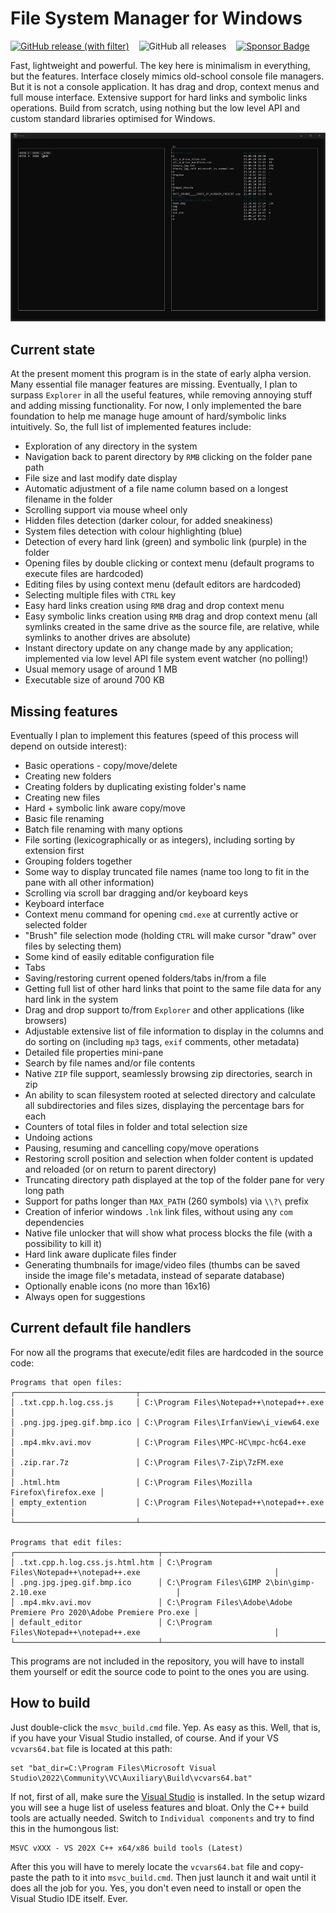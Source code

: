 # File System Manager for Windows

[![GitHub release (with filter)](https://img.shields.io/github/v/release/ScienceDiscoverer/fsmng)](../../releases/latest)
&nbsp;&nbsp;&nbsp;![GitHub all releases](https://img.shields.io/github/downloads/ScienceDiscoverer/fsmng/total)
&nbsp;&nbsp;&nbsp;[![Sponsor Badge](https://img.shields.io/badge/%E2%98%95_Sponsor-blue)](https://www.buymeacoffee.com/sciencediscoverer)

Fast, lightweight and powerful. The key here is minimalism in everything, but the features. Interface closely mimics old-school console file managers. But it is not a console application. It has drag and drop, context menus and full mouse interface. Extensive support for hard links and symbolic links operations. Build from scratch, using nothing but the low level API and custom standard libraries optimised for Windows.

![Program GIF Demo](readme/main.gif)

## Current state

At the present moment this program is in the state of early alpha version. Many essential file manager features are missing. Eventually, I plan to surpass `Explorer` in all the useful features, while removing annoying stuff and adding missing functionality. For now, I only implemented the bare foundation to help me manage huge amount of hard/symbolic links intuitively. So, the full list of implemented features include:

* Exploration of any directory in the system
* Navigation back to parent directory by `RMB` clicking on the folder pane path
* File size and last modify date display
* Automatic adjustment of a file name column based on a longest filename in the folder
* Scrolling support via mouse wheel only
* Hidden files detection (darker colour, for added sneakiness)
* System files detection with colour highlighting (blue)
* Detection of every hard link (green) and symbolic link (purple) in the folder
* Opening files by double clicking or context menu (default programs to execute files are hardcoded)
* Editing files by using context menu (default editors are hardcoded)
* Selecting multiple files with `CTRL` key
* Easy hard links creation using `RMB` drag and drop context menu
* Easy symbolic links creation using `RMB` drag and drop context menu (all symlinks created in the same drive as the source file, are relative, while symlinks to another drives are absolute)
* Instant directory update on any change made by any application; implemented via low level API file system event watcher (no polling!)
* Usual memory usage of around 1 MB
* Executable size of around 700 KB

## Missing features

Eventually I plan to implement this features (speed of this process will depend on outside interest):

* Basic operations - copy/move/delete
* Creating new folders
* Creating folders by duplicating existing folder's name
* Creating new files
* Hard + symbolic link aware copy/move
* Basic file renaming
* Batch file renaming with many options
* File sorting (lexicographically or as integers), including sorting by extension first
* Grouping folders together
* Some way to display truncated file names (name too long to fit in the pane with all other information)
* Scrolling via scroll bar dragging and/or keyboard keys
* Keyboard interface
* Context menu command for opening `cmd.exe` at currently active or selected folder
* "Brush" file selection mode (holding `CTRL` will make cursor "draw" over files by selecting them)
* Some kind of easily editable configuration file
* Tabs
* Saving/restoring current opened folders/tabs in/from a file
* Getting full list of other hard links that point to the same file data for any hard link in the system
* Drag and drop support to/from `Explorer` and other applications (like browsers)
* Adjustable extensive list of file information to display in the columns and do sorting on (including `mp3` tags, `exif` comments, other metadata)
* Detailed file properties mini-pane
* Search by file names and/or file contents
* Native `ZIP` file support, seamlessly browsing zip directories, search in zip
* An ability to scan filesystem rooted at selected directory and calculate all subdirectories and files sizes, displaying the percentage bars for each
* Counters of total files in folder and total selection size
* Undoing actions
* Pausing, resuming and cancelling copy/move operations
* Restoring scroll position and selection when folder content is updated and reloaded (or on return to parent directory)
* Truncating directory path displayed at the top of the folder pane for very long path
* Support for paths longer than `MAX_PATH` (260 symbols) via `\\?\` prefix
* Creation of inferior windows `.lnk` link files, without using any `com` dependencies
* Native file unlocker that will show what process blocks the file (with a possibility to kill it)
* Hard link aware duplicate files finder
* Generating thumbnails for image/video files (thumbs can be saved inside the image file's metadata, instead of separate database)
* Optionally enable icons (no more than 16x16)
* Always open for suggestions

## Current default file handlers

For now all the programs that execute/edit files are hardcoded in the source code:

```
Programs that open files:
┌───────────────────────────┬──────────────────────────────────────────────┐
│ .txt.cpp.h.log.css.js     │ C:\Program Files\Notepad++\notepad++.exe     │
│ .png.jpg.jpeg.gif.bmp.ico │ C:\Program Files\IrfanView\i_view64.exe      │
│ .mp4.mkv.avi.mov          │ C:\Program Files\MPC-HC\mpc-hc64.exe         │
│ .zip.rar.7z               │ C:\Program Files\7-Zip\7zFM.exe              │
│ .html.htm                 │ C:\Program Files\Mozilla Firefox\firefox.exe │
│ empty_extention           │ C:\Program Files\Notepad++\notepad++.exe     │
└───────────────────────────┴──────────────────────────────────────────────┘

Programs that edit files:
┌────────────────────────────────┬───────────────────────────────────────────────────────────────────────┐
│ .txt.cpp.h.log.css.js.html.htm │ C:\Program Files\Notepad++\notepad++.exe                              │
│ .png.jpg.jpeg.gif.bmp.ico      │ C:\Program Files\GIMP 2\bin\gimp-2.10.exe                             │
│ .mp4.mkv.avi.mov               │ C:\Program Files\Adobe\Adobe Premiere Pro 2020\Adobe Premiere Pro.exe │
│ default_editor                 │ C:\Program Files\Notepad++\notepad++.exe                              │
└────────────────────────────────┴───────────────────────────────────────────────────────────────────────┘
```

This programs are not included in the repository, you will have to install them yourself or edit the source code to point to the ones you are using.

## How to build

Just double-click the `msvc_build.cmd` file. Yep. As easy as this. Well, that is, if you have your Visual Studio installed, of course. And if your VS `vcvars64.bat` file is located at this path:

```
set "bat_dir=C:\Program Files\Microsoft Visual Studio\2022\Community\VC\Auxiliary\Build\vcvars64.bat"
```
If not, first of all, make sure the [Visual Studio](https://visualstudio.microsoft.com/downloads/) is installed. In the setup wizard you will see a huge list of useless features and bloat. Only the C++ build tools are actually needed. Switch to `Individual components` and try to find this in the humongous list:

```
MSVC vXXX - VS 202X C++ x64/x86 build tools (Latest)
```

After this you will have to merely locate the `vcvars64.bat` file and copy-paste the path to it into `msvc_build.cmd`. Then just launch it and wait until it does all the job for you. Yes, you don't even need to install or open the Visual Studio IDE itself. Ever.
